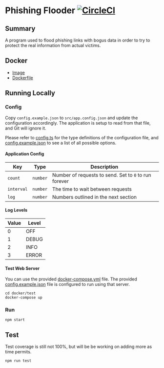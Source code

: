 # Phishing Flooder [![CircleCI](https://circleci.com/gh/samerziade/phishing-flooder/tree/master.svg?style=svg)](https://circleci.com/gh/samerziade/phishing-flooder/tree/master)

## Summary

A program used to flood phishing links with bogus data in order to try to protect the real information from actual victims.

## Docker

* [Image](https://hub.docker.com/r/samerziadeh/phishing-flooder/)
* [Dockerfile](docker/app/Dockerfile)

## Running Locally

### Config

Copy `config.example.json` to `src/app.config.json` and update the configuration accordingly. The application is setup to read from that file, and Git will ignore it.

Please refer to [config.ts](src/config.ts) for the type definitions of the configuration file, and [config.example.json](config.example.json) to see a list of all possible options.

#### Application Config

| Key        | Type     | Description                                           |
|------------|----------|-------------------------------------------------------|
| `count`    | `number` | Number of requests to send. Set to `0` to run forever |
| `interval` | `number` | The time to wait between requests                     |
| `log`      | `number` | Numbers outlined in the next section                  |

#### Log Levels

| Value | Level |
|-------|-------|
| 0     | OFF   |
| 1     | DEBUG |
| 2     | INFO  |
| 3     | ERROR |

#### Test Web Server

You can use the provided [docker-compose.yml](docker/test) file. The provided [config.example.json](config.example.json) file is configured to run using that server.

```shell
cd docker/test
docker-compose up
```

### Run

```shell
npm start
```

## Test

Test coverage is still not 100%, but will be be working on adding more as time permits.

```shell
npm run test
```
